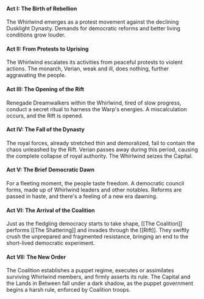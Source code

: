 #### Act I: The Birth of Rebellion

The Whirlwind emerges as a protest movement against the declining Dusklight Dynasty. Demands for democratic reforms and better living conditions grow louder.

#### Act II: From Protests to Uprising

The Whirlwind escalates its activities from peaceful protests to violent actions. The monarch, Verian, weak and ill, does nothing, further aggravating the people.

#### Act III: The Opening of the Rift

Renegade Dreamwalkers within the Whirlwind, tired of slow progress, conduct a secret ritual to harness the Warp's energies. A miscalculation occurs, and the Rift is opened.

#### Act IV: The Fall of the Dynasty

The royal forces, already stretched thin and demoralized, fail to contain the chaos unleashed by the Rift. Verian passes away during this period, causing the complete collapse of royal authority. The Whirlwind seizes the Capital.

#### Act V: The Brief Democratic Dawn

For a fleeting moment, the people taste freedom. A democratic council forms, made up of Whirlwind leaders and other notables. Reforms are passed in haste, and there's a feeling of a new era dawning.

#### Act VI: The Arrival of the Coalition

Just as the fledgling democracy starts to take shape, [[The Coalition]] performs [[The Shattering]] and invades through the [[Rift]]. They swiftly crush the unprepared and fragmented resistance, bringing an end to the short-lived democratic experiment.

#### Act VII: The New Order

The Coalition establishes a puppet regime, executes or assimilates surviving Whirlwind members, and firmly asserts its rule. The Capital and the Lands in Between fall under a dark shadow, as the puppet government begins a harsh rule, enforced by Coalition troops.